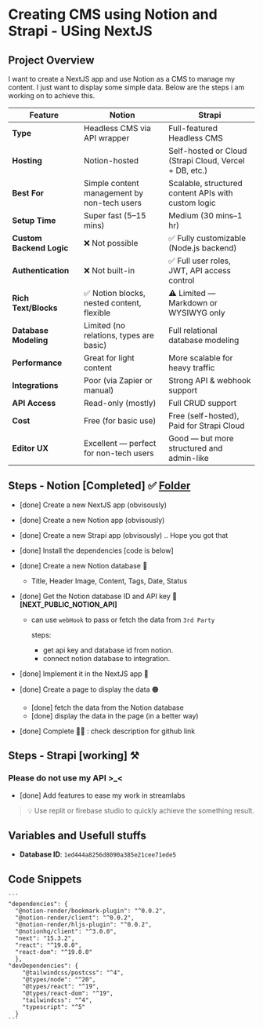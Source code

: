 # Creating CMS using Notion and Strapi - USing NextJS 
## Project Overview
I want to create a NextJS app and use Notion as a CMS to manage my content. I just want to display some simple data. Below are the steps i am working on to achieve this.

| Feature                  | **Notion**                                  | **Strapi**                                             |
| ------------------------ | ------------------------------------------- | ------------------------------------------------------ |
| **Type**                 | Headless CMS via API wrapper                | Full-featured Headless CMS                             |
| **Hosting**              | Notion-hosted                               | Self-hosted or Cloud (Strapi Cloud, Vercel + DB, etc.) |
| **Best For**             | Simple content management by non-tech users | Scalable, structured content APIs with custom logic    |
| **Setup Time**           | Super fast (5–15 mins)                      | Medium (30 mins–1 hr)                                  |
| **Custom Backend Logic** | ❌ Not possible                              | ✅ Fully customizable (Node.js backend)                 |
| **Authentication**       | ❌ Not built-in                              | ✅ Full user roles, JWT, API access control             |
| **Rich Text/Blocks**     | ✅ Notion blocks, nested content, flexible   | ⚠️ Limited — Markdown or WYSIWYG only                  |
| **Database Modeling**    | Limited (no relations, types are basic)     | Full relational database modeling                      |
| **Performance**          | Great for light content                     | More scalable for heavy traffic                        |
| **Integrations**         | Poor (via Zapier or manual)                 | Strong API & webhook support                           |
| **API Access**           | Read-only (mostly)                          | Full CRUD support                                      |
| **Cost**                 | Free (for basic use)                        | Free (self-hosted), Paid for Strapi Cloud              |
| **Editor UX**            | Excellent — perfect for non-tech users      | Good — but more structured and admin-like              |



## Steps - Notion [Completed] ✅ [Folder](./nextJS-notion/)

* [done] Create a new NextJS app (obvisously)

* [done] Create a new Notion app (obvisously)

* [done] Create a new Strapi app (obvisously) .. Hope you got that 

* [done] Install the dependencies [code is below]

* [done] Create a new Notion database 🔵
    * Title, Header Image, Content, Tags, Date, Status

* [done] Get the Notion database ID and API key 🔑 **[NEXT_PUBLIC_NOTION_API]**
    - can use `webHook` to pass or fetch the data from `3rd Party`
    
      steps:
      - get api key and database id from notion.
      - connect notion database to integration.

* [done] Implement it in the NextJS app 🔵

* [done] Create a page to display the data 🟠
  - [done] fetch the data from the Notion database 
  - [done] display the data in the page (in a better way)

* [done] Complete 🎉🙌 : check description for github link


## Steps - Strapi [working] ⚒





### Please do not use my API >_<

* [done] Add features to ease my work in streamlabs

> 💡 Use replit or firebase studio to quickly achieve the something result.

## Variables and Usefull stuffs

* **Database ID**: `1ed444a8256d8090a385e21cee71ede5`



## Code Snippets

    ```
    "dependencies": {
      "@notion-render/bookmark-plugin": "^0.0.2",
      "@notion-render/client": "^0.0.2",
      "@notion-render/hljs-plugin": "^0.0.2",
      "@notionhq/client": "^3.0.0",
      "next": "15.3.2",
      "react": "^19.0.0",
      "react-dom": "^19.0.0"
      },
    "devDependencies": {
        "@tailwindcss/postcss": "^4",
        "@types/node": "^20",
        "@types/react": "^19",
        "@types/react-dom": "^19",
        "tailwindcss": "^4",
        "typescript": "^5"
      }
    ```